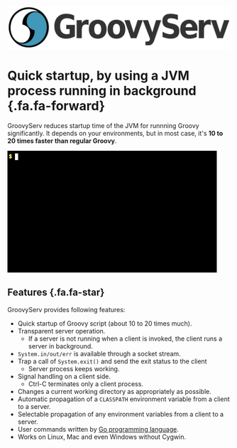 <img src="groovyserv-logo.png" class="brand-logo"/>

# Quick startup, by using a JVM process running in background {.fa.fa-forward}

GroovyServ reduces startup time of the JVM for runnning Groovy significantly.
It depends on your environments, but in most case, it's **10 to 20 times faster than regular Groovy**.

![demo](groovyserv-demo.gif)


## Features {.fa.fa-star}

GroovyServ provides following features:

* Quick startup of Groovy script (about 10 to 20 times much).
* Transparent server operation.
    - If a server is not running when a client is invoked, the client runs a server in background.
* `System.in/out/err` is available through a socket stream.
* Trap a call of `System.exit()` and send the exit status to the client
    - Server process keeps working.
* Signal handling on a client side.
    - Ctrl-C terminates only a client process.
* Changes a current working directory as appropriately as possible.
* Automatic propagation of a `CLASSPATH` environment variable from a client to a server.
* Selectable propagation of any environment variables from a client to a server.
* User commands written by [Go programming language](http://golang.org/).
* Works on Linux, Mac and even Windows without Cygwin.
